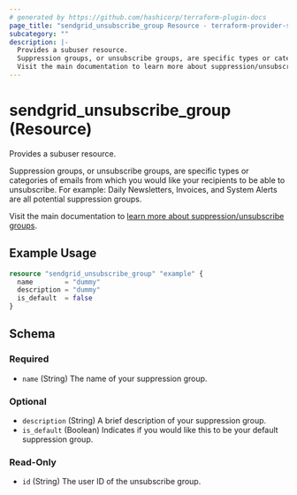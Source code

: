 ```yaml
---
# generated by https://github.com/hashicorp/terraform-plugin-docs
page_title: "sendgrid_unsubscribe_group Resource - terraform-provider-sendgrid"
subcategory: ""
description: |-
  Provides a subuser resource.
  Suppression groups, or unsubscribe groups, are specific types or categories of emails from which you would like your recipients to be able to unsubscribe. For example: Daily Newsletters, Invoices, and System Alerts are all potential suppression groups.
  Visit the main documentation to learn more about suppression/unsubscribe groups https://sendgrid.com/docs/ui/sending-email/unsubscribe-groups/.
---
```


# sendgrid_unsubscribe_group (Resource)

Provides a subuser resource.

Suppression groups, or unsubscribe groups, are specific types or categories of emails from which you would like your recipients to be able to unsubscribe. For example: Daily Newsletters, Invoices, and System Alerts are all potential suppression groups.

Visit the main documentation to [learn more about suppression/unsubscribe groups](https://sendgrid.com/docs/ui/sending-email/unsubscribe-groups/).

## Example Usage

```terraform
resource "sendgrid_unsubscribe_group" "example" {
  name        = "dummy"
  description = "dummy"
  is_default  = false
}
```

<!-- schema generated by tfplugindocs -->
## Schema

### Required

- `name` (String) The name of your suppression group.

### Optional

- `description` (String) A brief description of your suppression group.
- `is_default` (Boolean) Indicates if you would like this to be your default suppression group.

### Read-Only

- `id` (String) The user ID of the unsubscribe group.
